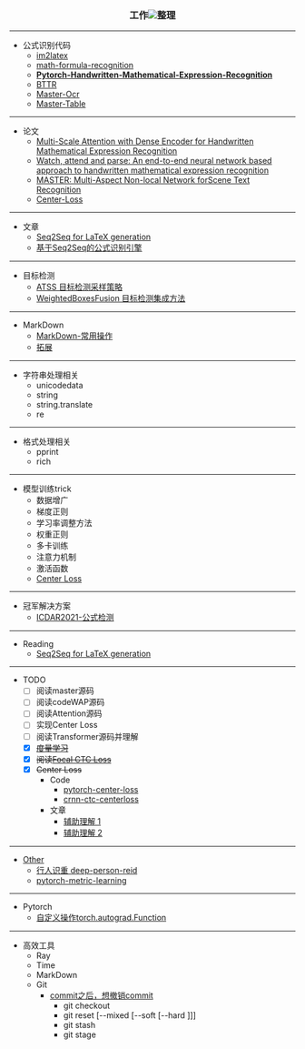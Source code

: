 ### <div align="center">工作<img src="https://csdnimg.cn/release/blogv2/dist/pc/img/npsFeel5.png"/>整理</div>

----
- 公式识别代码
  + [im2latex](https://github.com/guillaumegenthial/im2latex)
  + [math-formula-recognition](https://github.com/jungomi/math-formula-recognition)
  + **[Pytorch-Handwritten-Mathematical-Expression-Recognition](https://github.com/whywhs/Pytorch-Handwritten-Mathematical-Expression-Recognition)**
  + [BTTR](https://github.com/Green-Wood/BTTR)
  + [Master-Ocr]()
  + [Master-Table]()

----
- 论文
  + [Multi-Scale Attention with Dense Encoder for Handwritten Mathematical Expression Recognition](https://arxiv.org/pdf/1801.03530.pdf)
  + [Watch, attend and parse: An end-to-end neural network based approach to handwritten mathematical expression recognition](http://staff.ustc.edu.cn/~jundu/Publications/publications/PR17-1.pdf)
  + [MASTER: Multi-Aspect Non-local Network forScene Text Recognition](https://arxiv.org/pdf/1910.02562.pdf "master-ocr")
  + [Center-Loss](https://ydwen.github.io/papers/WenECCV16.pdf)
----

- 文章
  + [Seq2Seq for LaTeX generation](https://guillaumegenthial.github.io/image-to-latex.html)
  + [基于Seq2Seq的公式识别引擎](https://zhuanlan.zhihu.com/p/183182208)

----
- 目标检测
    + [ATSS 目标检测采样策略](https://github.com/sfzhang15/ATSS)
    + [WeightedBoxesFusion 目标检测集成方法](https://github.com/ZFTurbo/Weighted-Boxes-Fusion)

---
- MarkDown
    + [MarkDown-常用操作](https://x-pp.github.io/2019/04/18/markdown%E5%B8%B8%E7%94%A8%E6%93%8D%E4%BD%9C/)
    + [拓展](https://blog.csdn.net/m0_37925202/article/details/80461714)
---

- 字符串处理相关
  + unicodedata
  + string
  + string.translate
  + re

---

- 格式处理相关
  + pprint
  + rich

---

- 模型训练trick
  + 数据增广
  + 梯度正则
  + 学习率调整方法
  + 权重正则
  + 多卡训练
  + 注意力机制
  + 激活函数
  + [Center Loss](https://github.com/KaiyangZhou/pytorch-center-loss)

---
- 冠军解决方案
  + [ICDAR2021-公式检测](https://github.com/Yuxiang1995/ICDAR2021_MFD)

---
- Reading
  + [Seq2Seq for LaTeX generation](https://guillaumegenthial.github.io/image-to-latex.html)

---
- TODO
  - [ ] 阅读master源码
  - [ ] 阅读codeWAP源码
  - [ ] 阅读Attention源码
  - [ ] 实现Center Loss
  - [ ] 阅读Transformer源码并理解
  - [x] ~~[度量学习]()~~
  - [x] ~~阅读[Focal CTC Loss](https://downloads.hindawi.com/journals/complexity/2019/9345861.pdf)~~
  - [x] ~~Center Loss~~ 
    + Code
      - [pytorch-center-loss](https://github.com/KaiyangZhou/pytorch-center-loss)
      - [crnn-ctc-centerloss](https://github.com/tommyMessi/crnn_ctc-centerloss)
    + 文章
      - [辅助理解 1](https://blog.csdn.net/fxwfxw7037681/article/details/114440117)
      - [辅助理解 2](https://blog.csdn.net/jacke121/article/details/90480434?utm_medium=distribute.pc_relevant.none-task-blog-2%7Edefault%7EBlogCommendFromMachineLearnPai2%7Edefault-2.control&depth_1-utm_source=distribute.pc_relevant.none-task-blog-2%7Edefault%7EBlogCommendFromMachineLearnPai2%7Edefault-2.control)
    

----
- [Other]()
  + [行人识重 deep-person-reid](https://github.com/KaiyangZhou/deep-person-reid "using pytorch-center-loss")
  + [pytorch-metric-learning](https://github.com/KevinMusgrave/pytorch-metric-learning) 

----

- Pytorch
  + [自定义操作torch.autograd.Function](https://zhuanlan.zhihu.com/p/344802526)

---

- 高效工具
  + Ray
  + Time
  + MarkDown
  + Git
    - [commit之后，想撤销commit](https://blog.csdn.net/w958796636/article/details/53611133)
      - git checkout
      - git reset [--mixed [--soft [--hard ]]]
      - git stash
      - git stage